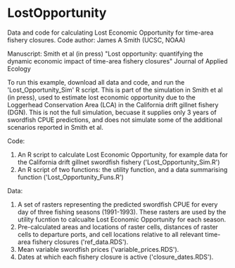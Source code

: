 # LostOpportunity
Data and code for calculating Lost Economic Opportunity for time-area fishery closures.
Code author: James A Smith (UCSC, NOAA)

Manuscript: Smith et al (in press) "Lost opportunity: quantifying the dynamic economic impact of time-area fishery closures" Journal of Applied Ecology

To run this example, download all data and code, and run the 'Lost_Opportunity_Sim' R script.
This is part of the simulation in Smith et al (in press), used to estimate lost economic opportunity due to the Loggerhead Conservation Area (LCA) in the California drift gillnet fishery (DGN). This is not the full simulation, becuase it supplies only 3 years of swordfish CPUE predictions, and does not simulate some of the additional scenarios reported in Smith et al.

Code: 
1) An R script to calculate Lost Economic Opportunity, for example data for the California drift gillnet swordfish fishery ('Lost_Opportunity_Sim.R')
2) An R script of two functions: the utility function, and a data summarising function ('Lost_Opportunity_Funs.R')

Data: 
1) A set of rasters representing the predicted swordfish CPUE for every day of three fishing seasons (1991-1993). These rasters are used by the utility fucntion to calcualte Lost Economic Opportunity for each season.
2) Pre-calculated areas and locations of raster cells, distances of raster cells to departure ports, and cell locations relative to all relevant time-area fishery closures ('ref_data.RDS').
3) Mean variable swordfish prices ('variable_prices.RDS').
4) Dates at which each fishery closure is active ('closure_dates.RDS').
